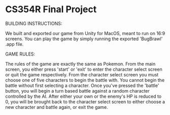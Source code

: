# CS354R Final Project

BUILDING INSTRUCTIONS:

We built and exported our game from Unity for MacOS, meant to run on 16:9 screens.
You can play the game by simply running the exported 'BugBrawl' .app file.

GAME RULES:

The rules of the game are exactly the same as Pokemon. From the main screen,
you either press 'start' or 'exit' to enter the character select screen
or quit the game respectively. From the character select screen you must 
choose one of five characters to begin the battle with. You cannot begin 
the battle without first selecting a character. Once you've pressed the 'battle'
button, you will begin a turn based battle against a random character controlled by
the AI. After either your own or the enemy's HP is reduced to 0, you will be brought 
back to the character select screen to either choose a new character and
battle again, or exit the game.

